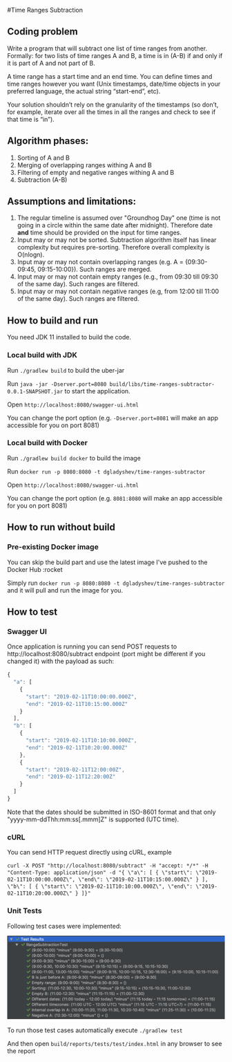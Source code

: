 #Time Ranges Subtraction

## Coding problem
Write a program that will subtract one list of time ranges from another. Formally: for two lists of time ranges A and B, a time is in (A-B) if and only if it is part of A and not part of B.

A time range has a start time and an end time. You can define times and time ranges however you want (Unix timestamps, date/time objects in your preferred language, the actual string “start-end”, etc).

Your solution shouldn’t rely on the granularity of the timestamps (so don’t, for example, iterate over all the times in all the ranges and check to see if that time is “in”).

## Algorithm phases:
1. Sorting of A and B
2. Merging of overlapping ranges withing A and B
3. Filtering of empty and negative ranges withing A and B
4. Subtraction (A-B)

## Assumptions and limitations:
1. The regular timeline is assumed over "Groundhog Day" one (time is not going in a circle within the same date after midnight). Therefore date **and** time should be provided on the input for time ranges. 
2. Input may or may not be sorted. Subtraction algorithm itself has linear complexity but requires pre-sorting. Therefore overall complexity is O(nlogn). 
3. Input may or may not contain overlapping ranges (e.g. A = {09:30-09:45, 09:15-10:00}). Such ranges are merged.
4. Input may or may not contain empty ranges (e.g., from 09:30 till 09:30 of the same day). Such ranges are filtered.
5. Input may or may not contain negative ranges (e.g, from 12:00 till 11:00 of the same day). Such ranges are filtered. 

## How to build and run

You need JDK 11 installed to build the code. 

### Local build with JDK

Run `./gradlew build` to build the uber-jar

Run `java -jar -Dserver.port=8080 build/libs/time-ranges-subtractor-0.0.1-SNAPSHOT.jar` to start the application. 

Open `http://localhost:8080/swagger-ui.html`

You can change the port option (e.g. `-Dserver.port=8081` will make an app accessible for you on port 8081)

### Local build with Docker

Run `./gradlew build docker` to build the image

Run `docker run -p 8080:8080 -t dgladyshev/time-ranges-subtractor`

Open `http://localhost:8080/swagger-ui.html`

You can change the port option (e.g. `8081:8080` will make an app accessible for you on port 8081)

## How to run without build

### Pre-existing Docker image

You can skip the build part and use the latest image I've pushed to the Docker Hub :rocket

Simply run `docker run -p 8080:8080 -t dgladyshev/time-ranges-subtractor` and it will pull and run the image for you.

## How to test 

### Swagger UI

Once application is running you can send POST requests to http://localhost:8080/subtract endpoint (port might be different if you changed it) with the payload as such: 

``` js
{
  "a": [
    {
      "start": "2019-02-11T10:00:00.000Z",
      "end": "2019-02-11T10:15:00.000Z"
    }
  ],
  "b": [
    {
      "start": "2019-02-11T10:10:00.000Z",
      "end": "2019-02-11T10:20:00.000Z"
    },
    {
      "start": "2019-02-11T12:00:00Z",
      "end": "2019-02-11T12:20:00Z"
    }
  ]
}
```

Note that the dates should be submitted in ISO-8601 format and that only "yyyy-mm-ddThh:mm:ss[.mmm]Z" is supported (UTC time). 

### cURL

You can send HTTP request directly using cURL, example

```
curl -X POST "http://localhost:8080/subtract" -H "accept: */*" -H "Content-Type: application/json" -d "{ \"a\": [ { \"start\": \"2019-02-11T10:00:00.000Z\", \"end\": \"2019-02-11T10:15:00.000Z\" } ], \"b\": [ { \"start\": \"2019-02-11T10:10:00.000Z\", \"end\": \"2019-02-11T10:20:00.000Z\" } ]}"
```

### Unit Tests

Following test cases were implemented: 

![Screenshot](tests_screenshot.png)

To run those test cases automatically execute `./gradlew test`

And then open `build/reports/tests/test/index.html` in any browser to see the report